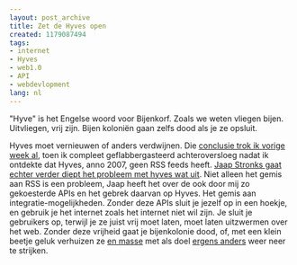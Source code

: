 ```yaml
---
layout: post_archive
title: Zet de Hyves open
created: 1179087494
tags:
- internet
- Hyves
- web1.0
- API
- webdevlopment
lang: nl
---
```

"Hyve" is het Engelse woord voor Bijenkorf. Zoals we weten vliegen bijen. Uitvliegen, vrij zijn. Bijen koloniën gaan zelfs dood als je ze opsluit.

Hyves moet vernieuwen of anders verdwijnen. Die [conclusie trok ik vorige week al](http://bler.webschuur.com/hyves_rss_feeds), toen ik compleet geflabbergasteerd achteroversloeg nadat ik ontdekte dat Hyves, anno 2007, geen RSS feeds heeft. [Jaap Stronks gaat echter verder diept het probleem met hyves wat uit](http://www.ditisberry.nl/archief/wat-er-mis-is-met-hyves/). Niet alleen het gemis aan RSS is een probleem, Jaap heeft het over de ook door mij zo gekoesterde APIs en het gebrek daarvan op Hyves. Het gemis aan integratie-mogelijkheden. Zonder deze APIs sluit je jezelf op in een hoekje, en gebruik je het internet zoals het internet niet wil zijn. Je sluit je gebruikers op, terwijl je ze juist vrij moet laten, moet laten uitzwermen over het web. Zonder deze vrijheid gaat je bijenkolonie dood, of, met een klein beetje geluk verhuizen ze [en masse](http://loefke.vijftigplusser.nl/?page=article&warticle_id=2418&Waalbrug_fietspad_afgesloten_door_zwerm_bijen) met als doel [ergens anders](http://virb.com) weer neer te strijken.
